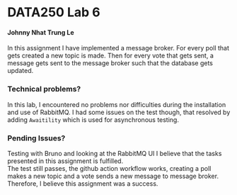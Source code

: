 #  **DATA250 Lab 6**
####  **Johnny Nhat Trung Le**

In this assignment I have implemented a message broker.
For every poll that gets created a new topic is made.
Then for every vote that gets sent, a message gets sent to the message broker such that the database gets updated.

### Technical problems?
In this lab, I encountered no problems nor difficulties during the installation and use of RabbitMQ.
I had some issues on the test though, that resolved by adding `Awaitility` which is used for asynchronous testing.

### Pending Issues?
Testing with Bruno and looking at the RabbitMQ UI I believe that the tasks presented in this assignment is fulfilled.  
The test still passes, the github action workflow works, creating a poll makes a new topic and a vote sends a new message to message broker.  
Therefore, I believe this assignment was a success.